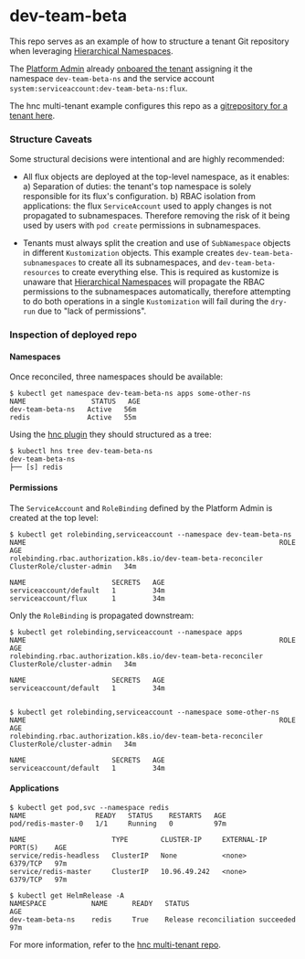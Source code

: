 # dev-team-beta

This repo serves as an example of how to structure a tenant Git repository when leveraging [Hierarchical Namespaces].

The [Platform Admin] already [onboared the tenant] assigning it the namespace `dev-team-beta-ns` and the service account `system:serviceaccount:dev-team-beta-ns:flux`.

The hnc multi-tenant example configures this repo as a [gitrepository for a tenant here].

### Structure Caveats
Some structural decisions were intentional and are highly recommended:

- All flux objects are deployed at the top-level namespace, as it enables:
    a) Separation of duties: the tenant's top namespace is solely responsible for its flux's configuration.
    b) RBAC isolation from applications: the flux `ServiceAccount` used to apply changes is not propagated to subnamespaces. Therefore removing the risk of it being used by users with `pod create` permissions in subnamespaces.

- Tenants must always split the creation and use of `SubNamespace` objects in different `Kustomization` objects. This example creates `dev-team-beta-subnamespaces` to create all its subnamespaces, and `dev-team-beta-resources` to create everything else. This is required as kustomize is unaware that [Hierarchical Namespaces] will propagate the RBAC permissions to the subnamespaces automatically, therefore attempting to do both operations in a single `Kustomization` will fail during the `dry-run` due to "lack of permissions".


### Inspection of deployed repo

#### Namespaces

Once reconciled, three namespaces should be available:

```shell
$ kubectl get namespace dev-team-beta-ns apps some-other-ns
NAME                STATUS   AGE
dev-team-beta-ns   Active   56m
redis              Active   55m
```

Using the [hnc plugin] they should structured as a tree:
```
$ kubectl hns tree dev-team-beta-ns
dev-team-beta-ns
├── [s] redis
```

#### Permissions

The `ServiceAccount` and `RoleBinding` defined by the Platform Admin is created at the top level:

```shell
$ kubectl get rolebinding,serviceaccount --namespace dev-team-beta-ns
NAME                                                              ROLE                        AGE
rolebinding.rbac.authorization.k8s.io/dev-team-beta-reconciler   ClusterRole/cluster-admin   34m

NAME                     SECRETS   AGE
serviceaccount/default   1         34m
serviceaccount/flux      1         34m
```

Only the `RoleBinding` is propagated downstream:
```shell
$ kubectl get rolebinding,serviceaccount --namespace apps
NAME                                                              ROLE                        AGE
rolebinding.rbac.authorization.k8s.io/dev-team-beta-reconciler   ClusterRole/cluster-admin   34m

NAME                     SECRETS   AGE
serviceaccount/default   1         34m


$ kubectl get rolebinding,serviceaccount --namespace some-other-ns
NAME                                                              ROLE                        AGE
rolebinding.rbac.authorization.k8s.io/dev-team-beta-reconciler   ClusterRole/cluster-admin   34m

NAME                     SECRETS   AGE
serviceaccount/default   1         34m
```

#### Applications

```shell
$ kubectl get pod,svc --namespace redis
NAME                 READY   STATUS    RESTARTS   AGE
pod/redis-master-0   1/1     Running   0          97m

NAME                     TYPE        CLUSTER-IP     EXTERNAL-IP   PORT(S)    AGE
service/redis-headless   ClusterIP   None           <none>        6379/TCP   97m
service/redis-master     ClusterIP   10.96.49.242   <none>        6379/TCP   97m
```

```shell
$ kubectl get HelmRelease -A
NAMESPACE           NAME      READY   STATUS                             AGE
dev-team-beta-ns    redis     True    Release reconciliation succeeded   97m
```

For more information, refer to the [hnc multi-tenant repo].

[Hierarchical Namespaces]: https://github.com/kubernetes-sigs/hierarchical-namespaces
[Platform Admin]: ../flux2-hnc-multi-tenancy#roles
[hnc plugin]: https://github.com/kubernetes-sigs/hierarchical-namespaces/releases
[onboared the tenant]: ../flux2-hnc-multi-tenancy/tenants/base/dev-team-beta
[gitrepository for a tenant here]: ../flux2-hnc-multi-tenancy/blob/main/tenants/base/dev-team-beta/sync.yaml#L9
[hnc multi-tenant repo]: ../flux2-hnc-multi-tenancy
